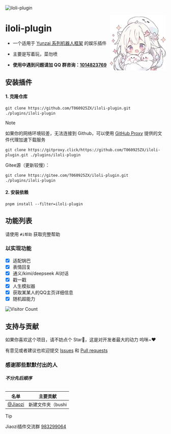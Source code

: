 ![iloli-plugin](https://socialify.git.ci/T060925ZX/iloli-plugin/image?description=1&font=Raleway&forks=1&issues=1&language=1&name=1&owner=1&pattern=Circuit%20Board&pulls=1&stargazers=1&theme=Auto)

<img decoding="async" align=right src="resources/logo.webp" width="35%">

# iloli-plugin

- 一个适用于 [Yunzai 系列机器人框架](https://github.com/yhArcadia/Yunzai-Bot-plugins-index) 的娱乐插件

- 主要是写着玩，菜勿喷

- **使用中遇到问题请加 QQ 群咨询：[1014823769](https://qm.qq.com/q/tkbstruiGI)**

## 安装插件

#### 1. 克隆仓库

    git clone https://github.com/T060925ZX/iloli-plugin.git ./plugins/iloli-plugin

> [!NOTE]
> 如果你的网络环境较差，无法连接到 Github，可以使用 [GitHub Proxy](https://github.akams.cn/) 提供的文件代理加速下载服务
>
> ```
> git clone https://gitproxy.click/https://github.com/T060925ZX/iloli-plugin.git ./plugins/iloli-plugin
> ```
> Gitee源（更新较慢）：
> ```
> git clone https://gitee.com/T060925ZX/iloli-plugin.git ./plugins/iloli-plugin
> ```

#### 2. 安装依赖

```
pnpm install --filter=iloli-plugin
```

## 功能列表

请使用 `#i帮助` 获取完整帮助

### 以实现功能

- [x] 适配锅巴
- [x] 表情回复
- [x] 通义/kimi/deepseek AI对话
- [x] 戳一戳
- [x] 人生模拟器
- [x] 获取某某人的QQ主页详细信息
- [x] 随机超能力

<div align="left"> 
  
![Visitor Count](https://profile-counter.glitch.me/T060925ZX/count.svg)
  
</div>

## 支持与贡献

如果你喜欢这个项目，请不妨点个 Star🌟，这是对开发者最大的动力 呜咪~❤️

有意见或者建议也欢迎提交 [Issues](https://github.com/T060925ZX/iloli-plugin/issues) 和 [Pull requests](https://github.com/T060925ZX/iloli-plugin/pulls)

### 感谢那些默默付出的人
###### ***不分先后顺序***

| 名单 | 主要贡献 |
|:----: |:----: |
| [@Jiaozi](https://github.com/T060925ZX) | 新建文件夹（bushi |

> [!TIP]
> Jiaozi插件交流群 [983299064](https://qm.qq.com/q/ciLUvOjDyw) 
